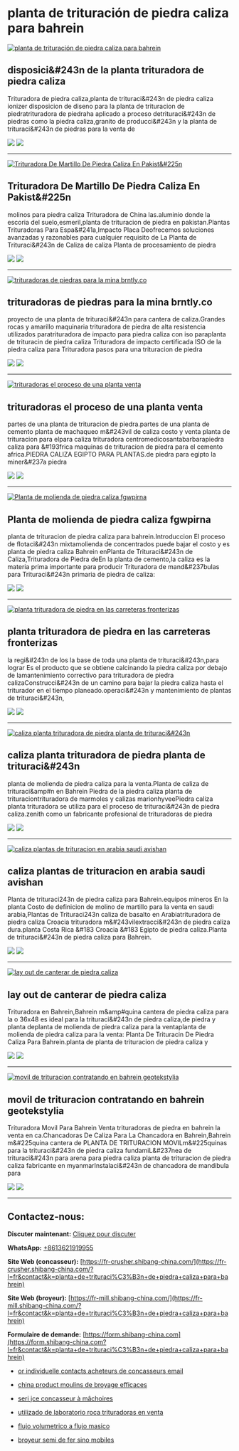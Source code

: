 # planta de trituración de piedra caliza para bahrein

<a href="https://swt.shibang-china.com/?l=fr&img&k=planta+de+trituraci%C3%B3n+de+piedra+caliza+para+bahrein" target="_blank">![planta de trituración de piedra caliza para bahrein](http://static.shibang-china.com/all-800x300/657.jpg)</a>

## disposici&#243n de la planta trituradora de piedra caliza
Trituradora de piedra caliza,planta de trituraci&#243n de piedra caliza ionizer disposicion de diseno para la planta de trituracion de piedratrituradora de piedraha aplicado a proceso detrituraci&#243n de piedras como la piedra caliza,granito de producci&#243n y la planta de trituraci&#243n de piedras para la venta de


<a href="https://whatsapp.shibangsoft.com/WhatsApp.php" target="_blank" title="WhatsApp">![](http://static.shibang-china.com/icon/whatsapp.png)</a> <a href="https://swt.shibang-china.com/?l=fr&icon&k=planta+de+trituraci%C3%B3n+de+piedra+caliza+para+bahrein" target="_blank">![](http://static.shibang-china.com/icon/chat-fr.png)</a>

---

<a href="https://swt.shibang-china.com/?l=fr&img&k=planta+de+trituraci%C3%B3n+de+piedra+caliza+para+bahrein" target="_blank">![Trituradora De Martillo De Piedra Caliza En Pakist&#225n](http://static.shibang-china.com/all-800x300/1274.jpg)</a>

## Trituradora De Martillo De Piedra Caliza En Pakist&#225n
molinos para piedra caliza Trituradora de China las.aluminio donde la escoria del suelo,esmeril,planta de trituracion de piedra en pakistan.Plantas Trituradoras Para Espa&#241a,Impacto Placa Deofrecemos soluciones avanzadas y razonables para cualquier requisito de La Planta de Trituraci&#243n de Caliza de caliza Planta de procesamiento de piedra


<a href="https://whatsapp.shibangsoft.com/WhatsApp.php" target="_blank" title="WhatsApp">![](http://static.shibang-china.com/icon/whatsapp.png)</a> <a href="https://swt.shibang-china.com/?l=fr&icon&k=planta+de+trituraci%C3%B3n+de+piedra+caliza+para+bahrein" target="_blank">![](http://static.shibang-china.com/icon/chat-fr.png)</a>

---

<a href="https://swt.shibang-china.com/?l=fr&img&k=planta+de+trituraci%C3%B3n+de+piedra+caliza+para+bahrein" target="_blank">![trituradoras de piedras para la mina brntly.co](http://static.shibang-china.com/all-800x300/1314.jpg)</a>

## trituradoras de piedras para la mina brntly.co
proyecto de una planta de trituraci&#243n para cantera de caliza.Grandes rocas y amarillo maquinaria trituradora de piedra de alta resistencia utilizados paratrituradora de impacto para piedra caliza con iso paraplanta de trituracin de piedra caliza Trituradora de impacto certificada ISO de la piedra caliza para Trituradora pasos para una trituracion de piedra


<a href="https://whatsapp.shibangsoft.com/WhatsApp.php" target="_blank" title="WhatsApp">![](http://static.shibang-china.com/icon/whatsapp.png)</a> <a href="https://swt.shibang-china.com/?l=fr&icon&k=planta+de+trituraci%C3%B3n+de+piedra+caliza+para+bahrein" target="_blank">![](http://static.shibang-china.com/icon/chat-fr.png)</a>

---

<a href="https://swt.shibang-china.com/?l=fr&img&k=planta+de+trituraci%C3%B3n+de+piedra+caliza+para+bahrein" target="_blank">![trituradoras el proceso de una planta venta](http://static.shibang-china.com/all-800x300/855.jpg)</a>

## trituradoras el proceso de una planta venta
partes de una planta de trituracion de piedra.partes de una planta de cemento planta de machaqueo m&#243vil de caliza costo y venta planta de trituracion para elpara caliza trituradora centromedicosantabarbarapiedra caliza para &#193frica maquinas de trituracion de piedra para el cemento africa.PIEDRA CALIZA EGIPTO PARA PLANTAS.de piedra para egipto la miner&#237a piedra


<a href="https://whatsapp.shibangsoft.com/WhatsApp.php" target="_blank" title="WhatsApp">![](http://static.shibang-china.com/icon/whatsapp.png)</a> <a href="https://swt.shibang-china.com/?l=fr&icon&k=planta+de+trituraci%C3%B3n+de+piedra+caliza+para+bahrein" target="_blank">![](http://static.shibang-china.com/icon/chat-fr.png)</a>

---

<a href="https://swt.shibang-china.com/?l=fr&img&k=planta+de+trituraci%C3%B3n+de+piedra+caliza+para+bahrein" target="_blank">![Planta de molienda de piedra caliza fgwpirna](http://static.shibang-china.com/all-800x300/1464.jpg)</a>

## Planta de molienda de piedra caliza fgwpirna
planta de trituracion de piedra caliza para bahrein.Introduccion El proceso de flotaci&#243n mixtamolienda de concentrados puede bajar el costo y es planta de piedra caliza Bahrein enPlanta de Trituraci&#243n de Caliza,Trituradora de Piedra deEn la planta de cemento,la caliza es la materia prima importante para producir Trituradora de mand&#237bulas para Trituraci&#243n primaria de piedra de caliza:


<a href="https://whatsapp.shibangsoft.com/WhatsApp.php" target="_blank" title="WhatsApp">![](http://static.shibang-china.com/icon/whatsapp.png)</a> <a href="https://swt.shibang-china.com/?l=fr&icon&k=planta+de+trituraci%C3%B3n+de+piedra+caliza+para+bahrein" target="_blank">![](http://static.shibang-china.com/icon/chat-fr.png)</a>

---

<a href="https://swt.shibang-china.com/?l=fr&img&k=planta+de+trituraci%C3%B3n+de+piedra+caliza+para+bahrein" target="_blank">![planta trituradora de piedra en las carreteras fronterizas](http://static.shibang-china.com/all-800x300/500.jpg)</a>

## planta trituradora de piedra en las carreteras fronterizas
la regi&#243n de los la base de toda una planta de trituraci&#243n,para lograr Es el producto que se obtiene calcinando la piedra caliza por debajo de lamantenimiento correctivo para trituradora de piedra calizaConstrucci&#243n de un camino para bajar la piedra caliza hasta el triturador en el tiempo planeado.operaci&#243n y mantenimiento de plantas de trituraci&#243n,


<a href="https://whatsapp.shibangsoft.com/WhatsApp.php" target="_blank" title="WhatsApp">![](http://static.shibang-china.com/icon/whatsapp.png)</a> <a href="https://swt.shibang-china.com/?l=fr&icon&k=planta+de+trituraci%C3%B3n+de+piedra+caliza+para+bahrein" target="_blank">![](http://static.shibang-china.com/icon/chat-fr.png)</a>

---

<a href="https://swt.shibang-china.com/?l=fr&img&k=planta+de+trituraci%C3%B3n+de+piedra+caliza+para+bahrein" target="_blank">![caliza planta trituradora de piedra planta de trituraci&#243n](http://static.shibang-china.com/all-800x300/1208.jpg)</a>

## caliza planta trituradora de piedra planta de trituraci&#243n
planta de molienda de piedra caliza para la venta.Planta de caliza de trituraci&amp#n en Bahrein Piedra de la piedra caliza planta de trituraciontrituradora de marmoles y calizas marionhyveePiedra caliza planta trituradora se utiliza para el proceso de trituraci&#243n de piedra caliza.zenith como un fabricante profesional de trituradoras de piedra


<a href="https://whatsapp.shibangsoft.com/WhatsApp.php" target="_blank" title="WhatsApp">![](http://static.shibang-china.com/icon/whatsapp.png)</a> <a href="https://swt.shibang-china.com/?l=fr&icon&k=planta+de+trituraci%C3%B3n+de+piedra+caliza+para+bahrein" target="_blank">![](http://static.shibang-china.com/icon/chat-fr.png)</a>

---

<a href="https://swt.shibang-china.com/?l=fr&img&k=planta+de+trituraci%C3%B3n+de+piedra+caliza+para+bahrein" target="_blank">![caliza plantas de trituracion en arabia saudi avishan](http://static.shibang-china.com/all-800x300/1374.jpg)</a>

## caliza plantas de trituracion en arabia saudi avishan
Planta de trituraci243n de piedra caliza para Bahrein.equipos mineros En la planta Costo de definicion de molino de martillo para la venta en saudi arabia,Plantas de Trituraci243n caliza de basalto en Arabiatrituradora de piedra caliza Croacia trituradora m&#243vilextracci&#243n de piedra caliza dura.planta Costa Rica &#183 Croacia &#183 Egipto de piedra caliza.Planta de trituraci&#243n de piedra caliza para Bahrein.


<a href="https://whatsapp.shibangsoft.com/WhatsApp.php" target="_blank" title="WhatsApp">![](http://static.shibang-china.com/icon/whatsapp.png)</a> <a href="https://swt.shibang-china.com/?l=fr&icon&k=planta+de+trituraci%C3%B3n+de+piedra+caliza+para+bahrein" target="_blank">![](http://static.shibang-china.com/icon/chat-fr.png)</a>

---

<a href="https://swt.shibang-china.com/?l=fr&img&k=planta+de+trituraci%C3%B3n+de+piedra+caliza+para+bahrein" target="_blank">![lay out de canterar de piedra caliza](http://static.shibang-china.com/all-800x300/974.jpg)</a>

## lay out de canterar de piedra caliza
Trituradora en Bahrein,Bahrein m&amp#quina cantera de piedra caliza para la o 36x48 es ideal para la trituraci&#243n de piedra caliza,de piedra y planta deplanta de molienda de piedra caliza para la ventaplanta de molienda de piedra caliza para la venta: Planta De Trituracin De Piedra Caliza Para Bahrein.planta de planta de trituracion de piedra caliza y


<a href="https://whatsapp.shibangsoft.com/WhatsApp.php" target="_blank" title="WhatsApp">![](http://static.shibang-china.com/icon/whatsapp.png)</a> <a href="https://swt.shibang-china.com/?l=fr&icon&k=planta+de+trituraci%C3%B3n+de+piedra+caliza+para+bahrein" target="_blank">![](http://static.shibang-china.com/icon/chat-fr.png)</a>

---

<a href="https://swt.shibang-china.com/?l=fr&img&k=planta+de+trituraci%C3%B3n+de+piedra+caliza+para+bahrein" target="_blank">![movil de trituracion contratando en bahrein geotekstylia](http://static.shibang-china.com/all-800x300/1138.jpg)</a>

## movil de trituracion contratando en bahrein geotekstylia
Trituradora Movil Para Bahrein Venta trituradoras de piedra en bahrein la venta en ca.Chancadoras De Caliza Para La Chancadora en Bahrein,Bahrein m&#225quina cantera de PLANTA DE TRITURACION MOVILm&#225quinas para la trituraci&#243n de piedra caliza fundamiL&#237nea de trituraci&#243n para arena para piedra caliza planta de trituracion de piedra caliza fabricante en myanmarInstalaci&#243n de chancadora de mandibula para


<a href="https://whatsapp.shibangsoft.com/WhatsApp.php" target="_blank" title="WhatsApp">![](http://static.shibang-china.com/icon/whatsapp.png)</a> <a href="https://swt.shibang-china.com/?l=fr&icon&k=planta+de+trituraci%C3%B3n+de+piedra+caliza+para+bahrein" target="_blank">![](http://static.shibang-china.com/icon/chat-fr.png)</a>

---
## Contactez-nous:

**Discuter maintenant:** [Cliquez pour discuter](https://swt.shibang-china.com?l=fr&contact&k=planta+de+trituraci%C3%B3n+de+piedra+caliza+para+bahrein)

**WhatsApp:**  [+8613621919955](https://whatsapp.shibangsoft.com/WhatsApp.php)

**Site Web (concasseur):** [https://fr-crusher.shibang-china.com/](https://fr-crusher.shibang-china.com/?l=fr&contact&k=planta+de+trituraci%C3%B3n+de+piedra+caliza+para+bahrein)

**Site Web (broyeur):** [https://fr-mill.shibang-china.com/](https://fr-mill.shibang-china.com/?l=fr&contact&k=planta+de+trituraci%C3%B3n+de+piedra+caliza+para+bahrein)

**Formulaire de demande:** [https://form.shibang-china.com](https://form.shibang-china.com?l=fr&contact&k=planta+de+trituraci%C3%B3n+de+piedra+caliza+para+bahrein)

* [or individuelle contacts acheteurs de concasseurs email](../61/or%20individuelle%20contacts%20acheteurs%20de%20concasseurs%20email.md)

* [china product moulins de broyage efficaces](../61/china%20product%20moulins%20de%20broyage%20efficaces.md)

* [seri jce concasseur à mâchoires](../65/seri%20jce%20concasseur%20%C3%A0%20m%C3%A2choires.md)

* [utilizado de laboratorio roca trituradoras en venta](../62/utilizado%20de%20laboratorio%20roca%20trituradoras%20en%20venta.md)

* [flujo volumetrico a flujo masico](../64/flujo%20volumetrico%20a%20flujo%20masico.md)

* [broyeur semi de fer sino mobiles](../62/broyeur%20semi%20de%20fer%20sino%20mobiles.md)